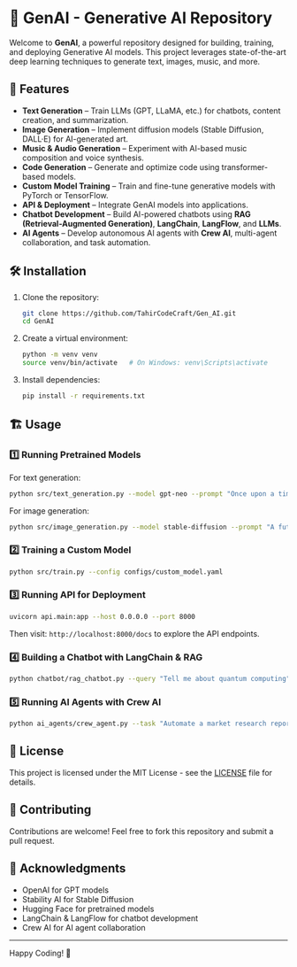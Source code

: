 # 🧠 GenAI - Generative AI Repository

Welcome to **GenAI**, a powerful repository designed for building, training, and deploying Generative AI models. This project leverages state-of-the-art deep learning techniques to generate text, images, music, and more.

## 🚀 Features
- **Text Generation** – Train LLMs (GPT, LLaMA, etc.) for chatbots, content creation, and summarization.
- **Image Generation** – Implement diffusion models (Stable Diffusion, DALL·E) for AI-generated art.
- **Music & Audio Generation** – Experiment with AI-based music composition and voice synthesis.
- **Code Generation** – Generate and optimize code using transformer-based models.
- **Custom Model Training** – Train and fine-tune generative models with PyTorch or TensorFlow.
- **API & Deployment** – Integrate GenAI models into applications.
- **Chatbot Development** – Build AI-powered chatbots using **RAG (Retrieval-Augmented Generation)**, **LangChain**, **LangFlow**, and **LLMs**.
- **AI Agents** – Develop autonomous AI agents with **Crew AI**, multi-agent collaboration, and task automation.

## 🛠 Installation

1. Clone the repository:
   ```bash
   git clone https://github.com/TahirCodeCraft/Gen_AI.git
   cd GenAI
   ```

2. Create a virtual environment:
   ```bash
   python -m venv venv
   source venv/bin/activate   # On Windows: venv\Scripts\activate
   ```

3. Install dependencies:
   ```bash
   pip install -r requirements.txt
   ```

## 🏗️ Usage

### 1️⃣ Running Pretrained Models
For text generation:
```bash
python src/text_generation.py --model gpt-neo --prompt "Once upon a time..."
```
For image generation:
```bash
python src/image_generation.py --model stable-diffusion --prompt "A futuristic cityscape"
```

### 2️⃣ Training a Custom Model
```bash
python src/train.py --config configs/custom_model.yaml
```

### 3️⃣ Running API for Deployment
```bash
uvicorn api.main:app --host 0.0.0.0 --port 8000
```
Then visit: `http://localhost:8000/docs` to explore the API endpoints.

### 4️⃣ Building a Chatbot with LangChain & RAG
```bash
python chatbot/rag_chatbot.py --query "Tell me about quantum computing"
```

### 5️⃣ Running AI Agents with Crew AI
```bash
python ai_agents/crew_agent.py --task "Automate a market research report"
```

## 📜 License
This project is licensed under the MIT License - see the [LICENSE](LICENSE) file for details.

## 🤝 Contributing
Contributions are welcome! Feel free to fork this repository and submit a pull request.

## 🌟 Acknowledgments
- OpenAI for GPT models
- Stability AI for Stable Diffusion
- Hugging Face for pretrained models
- LangChain & LangFlow for chatbot development
- Crew AI for AI agent collaboration

---
Happy Coding! 🚀
